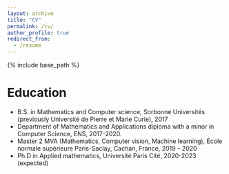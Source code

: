 ```yaml
---
layout: archive
title: "CV"
permalink: /cv/
author_profile: true
redirect_from:
  - /resume
---
```


{% include base_path %}

Education
======
* B.S. in Mathematics and Computer science, Sorbonne Universités (previously Université de Pierre et Marie Curie), 2017
* Department of Mathematics and Applications diploma with a minor in Computer Science, ENS, 2017-2020.
* Master 2 MVA (Mathematics, Computer vision, Machine learning), École normale supérieure Paris-Saclay, Cachan, France, 2019 – 2020
* Ph.D in Applied mathematics, Université Paris Cité, 2020-2023 (expected)


